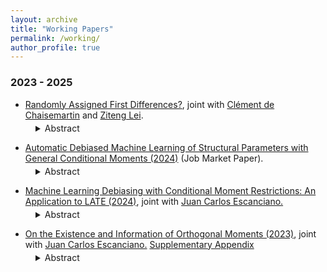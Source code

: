 ```yaml
---
layout: archive
title: "Working Papers"
permalink: /working/
author_profile: true
---
```


### 2023 - 2025
+ [Randomly Assigned First Differences?](https://arxiv.org/abs/2411.03208), joint with [Clément de Chaisemartin](https://sites.google.com/site/clementdechaisemartin/) and [Ziteng Lei](https://zitenglei.weebly.com/).
<dl style="margin-top: -10px;">
  <dd>
    <details>
      <summary>
        Abstract
      </summary>
We consider treatment-effect estimation using a first-difference regression of an outcome evolution $`\Delta Y`$ on a treatment evolution $`\Delta D`$. Under a causal model in levels with a time-varying effect, the regression residual is a function of the period-one treatment $`D_1`$. Then, researchers should test if $`\Delta D`$ and $`D_1`$ are correlated: if they are, the regression may suffer from an omitted variable bias. To solve it, researchers may control nonparametrically for $`\mathbb{E}\left[\Delta D|D_1\right]`$. We use our results to revisit first-difference regressions estimated on the data of Acemoglu et al. (2016), who study the effect of imports from China on US employment. $`\Delta D`$ and $`D_1`$ are strongly correlated, thus implying that first-difference regressions may be biased if the effect of Chinese imports changes over time. The coefficient on  $`\Delta D`$ is no longer significant when controlling for $`\mathbb{E}\left[\Delta D|D_1\right]`$.
    </details>
  </dd>
</dl>

+ [Automatic Debiased Machine Learning of Structural Parameters with General Conditional Moments (2024)](https://drive.google.com/file/d/1DjzGPdIens-Wrpfc6JrvFUWu71lnj7zg/view?usp=drive_link) (Job Market Paper).
<dl style="margin-top: -10px;">
  <dd>
    <details>
      <summary>
        Abstract
      </summary>
This paper proposes a method for conducting inference on finite-dimensional parameters in models defined by a finite number of conditional moment restrictions (CMRs), with possibly different conditioning variables and endogenous regressors. CMRs are allowed to depend on non-parametric components, which might be flexibly modeled using Machine Learning tools, and non-linearly on finite-dimensional parameters. Inference is based on constructing locally robust/orthogonal/debiased moments, in a data-driven our automatic way, extending these to accommodate CMRs. Those moments are less affected by regularization bias, which is relevant to machine learning first steps and typically invalidates standard inference. The key step in this construction is the estimation of Orthogonal Instrumental Variables (OR-IVs)—"residualized" functions of the conditioning variables, which are then combined to obtain a debiased moment. Our strategy exploits the CMRs implied by the model in a general way and can thus be applied to a wide range of settings, where the construction of orthogonal moments has remained unexplored, including highly non-linear and complex settings with CMRs, prominent in economics. We argue that computing OR-IVs necessarily requires solving potentially complicated functional equations, which depend on unknown terms. However, by imposing an approximate sparsity condition, our method automatically finds the solutions to those equations using a Lasso-type program and can then be implemented straightforwardly. Based on this, we introduce a GMM estimator of finite-dimensional parameters in a two-step framework. We derive theoretical guarantees for our construction of orthogonal moments and show √n-consistency and asymptotic normality of the introduced estimator. Our Monte Carlo experiments and an empirical application on estimating firm-level production functions and productivity measures highlight the importance of relying on inference methods like the one proposed.
    </details>
  </dd>
</dl>

+ [Machine Learning Debiasing with Conditional Moment Restrictions: An Application to LATE (2024)](https://arxiv.org/abs/2410.23785), joint with [Juan Carlos Escanciano.](https://sites.google.com/view/juancarlosescanciano/home)
<dl style="margin-top: -10px;">
  <dd>
    <details>
      <summary>
        Abstract
      </summary>
Models with Conditional Moment Restrictions (CMRs) are popular in economics. These models involve finite and infinite dimensional parameters. The infinite dimensional components include conditional expectations, conditional choice probabilities, or policy functions, which might be flexibly estimated using Machine Learning tools. This paper presents a characterization of locally debiased moments for regular models defined by general semiparametric CMRs with possibly different conditioning variables. These moments are appealing as they are known to be less affected by first-step bias. Additionally, we study their existence and relevance. Such results apply to a broad class of smooth functionals of finite and infinite dimensional parameters that do not necessarily appear in the CMRs. As a leading application of our theory, we characterize debiased machine learning for settings of treatment effects with endogeneity, giving necessary and sufficient conditions. We present a large class of relevant debiased moments in this context. We then propose the Compliance Machine Learning Estimator (CML), based on a practically convenient orthogonal relevant moment. We show that the resulting estimand can be written as a convex combination of conditional local average treatment effects (LATE). Altogether, CML enjoys three appealing properties in the LATE framework: (1) local robustness to first-stage estimation, (2) an estimand that can be identified under a minimal relevance condition, and (3) a meaningful causal interpretation. Our numerical experimentation shows satisfactory relative performance of such an estimator. Finally, we revisit the Oregon Health Insurance Experiment, analyzed by Finkelstein et al. (2012)}. We find that the use of machine learning and CML suggest larger positive effects on health care utilization than previously determined.
    </details>
  </dd>
</dl>

+ [On the Existence and Information of Orthogonal Moments (2023)](https://arxiv.org/abs/2303.11418), joint with [Juan Carlos Escanciano.](https://sites.google.com/view/juancarlosescanciano/home) [Supplementary Appendix](https://drive.google.com/file/d/1X8gtzjNk1g1mZxBONcD3vbVMuBKHQJDC/view?usp=sharing)
<dl style="margin-top: -10px;">
  <dd>
    <details>
      <summary>
        Abstract
      </summary>
Locally Robust (LR)/Orthogonal/Debiased moments have proven useful with machine learning first steps, but their existence has not been investigated for general parameters. In this paper, we provide a necessary and sufficient condition, referred to as Restricted Local Non-surjectivity (RLN), for the existence of such orthogonal moments to conduct robust
inference on general parameters of interest in regular semiparametric models. In addition, we study when score-type tests based on orthogonal moments are locally informative at
the parametric rate. We demonstrate the utility of our general results by characterizing orthogonal moments in a class of models with unobserved heterogeneity (UH). Orthogonality
for general smooth functionals of the distribution of UH is also characterized. As a second major application, we find orthogonal moments for general conditional moments models,
including the fully saturated two stage least squares, heterogeneous parameters in treatment effects, sample selection models, and popular models of demand for differentiated
products. We apply our results to the Oregon Health Experiment to study heterogeneous treatment effects of Medicaid on different health outcomes.
    </details>
  </dd>
</dl>

